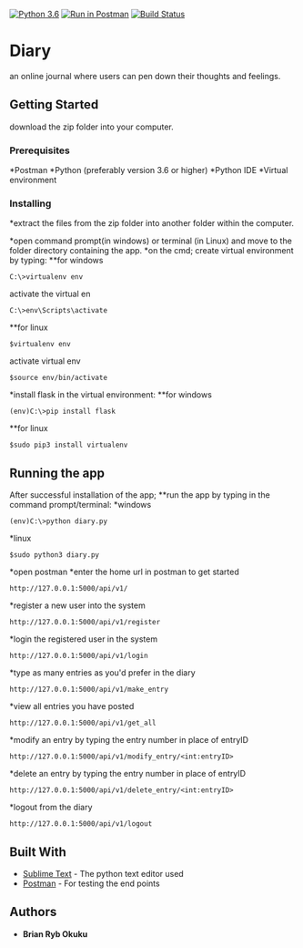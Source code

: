 [![Python 3.6](https://img.shields.io/badge/python-3.6-blue.svg)](https://www.python.org/downloads/release/python-360/)
[![Run in Postman](https://run.pstmn.io/button.svg)](https://app.getpostman.com/run-collection/337dee8ee33f349ab94d)
[![Build Status](https://travis-ci.org/C3real-kill3r/Diary.svg?branch=master)](https://travis-ci.org/C3real-kill3r/Diary)
# Diary

an online journal where users can pen down their thoughts and feelings.
## Getting Started

download the zip folder into your computer.

### Prerequisites

*Postman
*Python (preferably version 3.6 or higher)
*Python IDE
*Virtual environment


### Installing
*extract the files from the zip folder into another folder within the computer.

*open command prompt(in windows) or terminal (in Linux) and move to the folder directory containing the app.
*on the cmd; create virtual environment by typing:
**for windows
```
C:\>virtualenv env
```
activate the virtual en 
```
C:\>env\Scripts\activate
```

**for linux
```
$virtualenv env
```
activate virtual env
```
$source env/bin/activate
```
*install flask in the virtual environment:
**for windows
```
(env)C:\>pip install flask
```
**for linux
```
$sudo pip3 install virtualenv
```

## Running the app

After successful installation of the app;
**run the app by typing in the command prompt/terminal:
*windows
```
(env)C:\>python diary.py 
```
*linux
```
$sudo python3 diary.py
```
*open postman
*enter the home url in postman to get started
```
http://127.0.0.1:5000/api/v1/
```
*register a new user into the system
```
http://127.0.0.1:5000/api/v1/register
```
*login the registered user in the system
```
http://127.0.0.1:5000/api/v1/login
```
*type as many entries as you'd prefer in the diary
```
http://127.0.0.1:5000/api/v1/make_entry
```
*view all entries you have posted
```
http://127.0.0.1:5000/api/v1/get_all
```
*modify an entry by typing the entry number in place of entryID
```
http://127.0.0.1:5000/api/v1/modify_entry/<int:entryID>
```
*delete an entry by typing the entry number in place of entryID
```
http://127.0.0.1:5000/api/v1/delete_entry/<int:entryID>
```
*logout from the diary
```
http://127.0.0.1:5000/api/v1/logout
```


## Built With

* [Sublime Text](http://www.sublimetext.com/) - The python text editor used
* [Postman](https://www.getpostman.com/) - For testing the end points

## Authors

* **Brian Ryb Okuku** 
